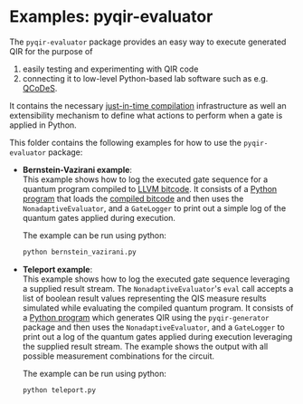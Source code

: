 # Examples: pyqir-evaluator

The `pyqir-evaluator` package provides an easy way to execute generated QIR for the
purpose of

1. easily testing and experimenting with QIR code
2. connecting it to low-level Python-based lab software such as e.g.
   [QCoDeS](https://qcodes.github.io/Qcodes/examples/15_minutes_to_QCoDeS.html#Introduction).

It contains the necessary [just-in-time
compilation](https://en.wikipedia.org/wiki/Just-in-time_compilation)
infrastructure as well an extensibility mechanism to define what actions to
perform when a gate is applied in Python.

This folder contains the following examples for how to use the `pyqir-evaluator`
package:

- **Bernstein-Vazirani example**: <br/>
This example shows how to log the executed gate sequence
for a quantum program compiled to [LLVM bitcode](https://www.llvm.org/docs/BitCodeFormat.html).
It consists of a [Python
program](https://github.com/qir-alliance/pyqir/tree/main/examples/evaluator/bernstein_vazirani.py)
  that loads the [compiled
  bitcode](https://github.com/qir-alliance/pyqir/tree/main/examples/evaluator/bernstein_vazirani.bc)
  and then uses the `NonadaptiveEvaluator`, and a `GateLogger` to print out a
  simple log of the quantum gates applied during execution.

  The example can be run using python:

  ```bash
  python bernstein_vazirani.py
  ```

- **Teleport example**: <br/>
This example shows how to log the executed gate sequence leveraging
a supplied result stream. The `NonadaptiveEvaluator`'s `eval` call accepts
a list of boolean result values representing the QIS measure results
simulated while evaluating the compiled quantum program. It consists of
a
[Python program](https://github.com/qir-alliance/pyqir/tree/main/examples/evaluator/teleport.py)
which generates QIR using the `pyqir-generator` package
and then uses the `NonadaptiveEvaluator`, and a `GateLogger` to
print out a log of the quantum gates applied during execution leveraging
the supplied result stream. The example shows the output with all possible
measurement combinations for the circuit.

  The example can be run using python:

  ```bash
  python teleport.py
  ```
